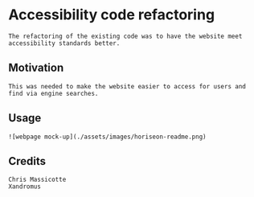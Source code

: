 # Accessibility code refactoring

    The refactoring of the existing code was to have the website meet accessibility standards better.

## Motivation

    This was needed to make the website easier to access for users and find via engine searches.

## Usage

    ![webpage mock-up](./assets/images/horiseon-readme.png)

## Credits

    Chris Massicotte
    Xandromus